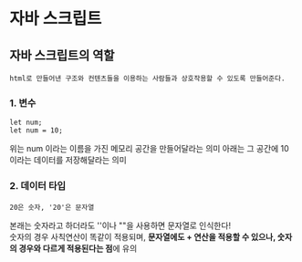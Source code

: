 # 자바 스크립트

## 자바 스크립트의 역할

    html로 만들어낸 구조와 컨텐츠들을 이용하는 사람들과 상호작용할 수 있도록 만들어준다.

### 1. 변수

    let num;
    let num = 10;

위는 num 이라는 이름을 가진 메모리 공간을 만들어달라는 의미
아래는 그 공간에 10 이라는 데이터를 저장해달라는 의미


### 2. 데이터 타입

    20은 숫자, '20'은 문자열

본래는 숫자라고 하더라도 ''이나 ""을 사용하면 문자열로 인식한다! <br>
숫자의 경우 사칙연산이 똑같이 적용되며, <strong>문자열에도 + 연산을 적용할 수 있으나, 숫자의 경우와 다르게 적용된다는 점</strong>에 유의
